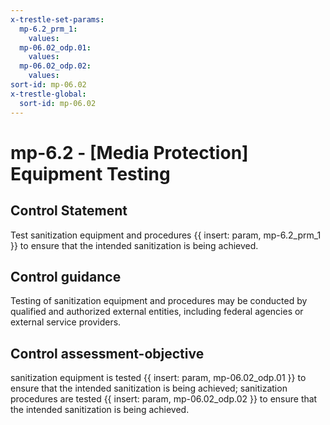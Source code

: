 ```yaml
---
x-trestle-set-params:
  mp-6.2_prm_1:
    values:
  mp-06.02_odp.01:
    values:
  mp-06.02_odp.02:
    values:
sort-id: mp-06.02
x-trestle-global:
  sort-id: mp-06.02
---
```


# mp-6.2 - \[Media Protection\] Equipment Testing

## Control Statement

Test sanitization equipment and procedures {{ insert: param, mp-6.2_prm_1 }} to ensure that the intended sanitization is being achieved.

## Control guidance

Testing of sanitization equipment and procedures may be conducted by qualified and authorized external entities, including federal agencies or external service providers.

## Control assessment-objective

sanitization equipment is tested {{ insert: param, mp-06.02_odp.01 }} to ensure that the intended sanitization is being achieved;
sanitization procedures are tested {{ insert: param, mp-06.02_odp.02 }} to ensure that the intended sanitization is being achieved.
